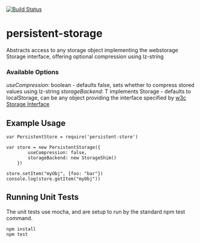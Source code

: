 [![Build Status](https://travis-ci.org/mnahkies/persistent-storage.svg)](https://travis-ci.org/mnahkies/persistent-storage)

persistent-storage
==================
Abstracts access to any storage object implementing the webstorage Storage interface, offering optional compression using lz-string

### Available Options ###

*useCompression*: boolean - defaults false, sets whether to compress stored values using lz-string
*storageBackend*: T implements Storage - defaults to localStorage, can be any object providing the interface specified by [w3c Storage Interface](https://w3c.github.io/webstorage/#storage-0)

Example Usage
-----

    var PersistentStore = require('persistent-store')
    
    var store = new PersistentStorage({
            useCompression: false, 
            storageBackend: new StorageShim()
        })

    store.setItem("myObj", {foo: "bar"})
    console.log(store.getItem("myObj"))
    
Running Unit Tests
------------------
The unit tests use mocha, and are setup to run by the standard npm test command.

    npm install
    npm test
    
